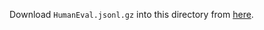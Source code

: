 Download `HumanEval.jsonl.gz` into this directory from [here](https://github.com/openai/human-eval/tree/master/data).
